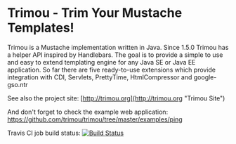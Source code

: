 Trimou - Trim Your Mustache Templates!
======

Trimou is a Mustache implementation written in Java. Since 1.5.0 Trimou has a helper API inspired by Handlebars. The goal is to provide a simple to use and easy to extend templating engine for any Java SE or Java EE application. So far there are five ready-to-use extensions which provide integration with CDI, Servlets, PrettyTime, HtmlCompressor and google-gso.ntr

See also the project site: [http://trimou.org](http://trimou.org "Trimou Site")

And don't forget to check the example web application: https://github.com/trimou/trimou/tree/master/examples/ping

Travis CI job build status: [![Build Status](https://travis-ci.org/trimou/trimou.png)](https://travis-ci.org/trimou/trimou)
